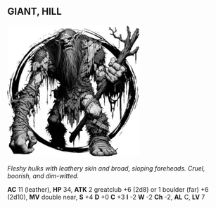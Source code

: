 ## GIANT, HILL

![](images/giant-hill.webp)

_Fleshy hulks with leathery skin and broad, sloping foreheads. Cruel, boorish, and dim-witted._

**AC** 11 (leather), **HP** 34, **ATK** 2 greatclub +6 (2d8) or 1 boulder (far) +6 (2d10), **MV** double near, **S** +4 **D** +0 **C** +3 **I** -2 **W** -2 **Ch** -2, **AL** C, **LV** 7

